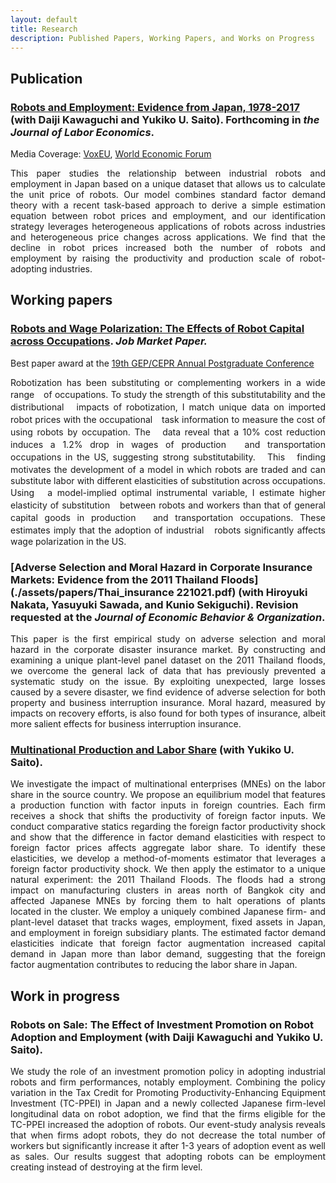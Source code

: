 ```yaml
---
layout: default
title: Research
description: Published Papers, Working Papers, and Works on Progress
---
```


## Publication

### [Robots and Employment: Evidence from Japan, 1978-2017](https://www.journals.uchicago.edu/doi/10.1086/723205) (with Daiji Kawaguchi and Yukiko U. Saito). Forthcoming in *the Journal of Labor Economics*.

Media Coverage: [VoxEU](https://voxeu.org/article/robots-and-employment-evidence-japan), [World Economic Forum](https://www.weforum.org/agenda/2021/02/robots-artificial-intelligence-japan/)

<p align="justify">This paper studies the relationship between industrial robots and employment in Japan based on a unique dataset that allows us to calculate the unit price of robots. Our model combines standard factor demand theory with a recent task-based approach to derive a simple estimation equation between robot prices and employment, and our identification strategy leverages heterogeneous applications of robots across industries and heterogeneous price changes across applications. We find that the decline in robot prices increased both the number of robots and employment by raising the productivity and production scale of robot-adopting industries.</p>



## Working papers

### [Robots and Wage Polarization: The Effects of Robot Capital across Occupations](./assets/papers/draft_JMP_adachi_latest.pdf). *Job Market Paper.*

Best paper award at the [19th GEP/CEPR Annual Postgraduate Conference](https://www.nottingham.ac.uk/gep/news-events/conferences/2020-21/postgrad-conference-2021.aspx)

<p align="justify">Robotization has been substituting or complementing workers in a wide range　of occupations. To study the strength of this substitutability and the distributional　impacts of robotization, I match unique data on imported robot prices with the occupational　task information to measure the cost of using robots by occupation. The　data reveal that a 10% cost reduction induces a 1.2% drop in wages of production　and transportation occupations in the US, suggesting strong substitutability.　This　finding motivates the development of a model in which robots are traded and can　substitute labor with different elasticities of substitution across occupations. Using　a model-implied optimal instrumental variable, I estimate higher elasticity of substitution　between robots and workers than that of general capital goods in production　and transportation occupations. These estimates imply that the adoption of industrial　robots significantly affects wage polarization in the US.</p>



### [Adverse Selection and Moral Hazard in Corporate Insurance Markets: Evidence from the 2011 Thailand Floods](./assets/papers/Thai_insurance 221021.pdf) (with Hiroyuki Nakata, Yasuyuki Sawada, and Kunio Sekiguchi). Revision requested at the *Journal of Economic Behavior & Organization*.

<p align="justify">This paper is the first empirical study on adverse selection and moral hazard in the corporate disaster insurance market. By constructing and examining a unique plant-level panel dataset on the 2011 Thailand floods, we overcome the general lack of data that has previously prevented a systematic study on the issue. By exploiting unexpected, large losses caused by a severe disaster, we find evidence of adverse selection for both property and business interruption insurance. Moral hazard, measured by impacts on recovery efforts, is also found for both types of insurance, albeit more salient effects for business interruption insurance.



### [Multinational Production and Labor Share](./assets/papers/multinational_thaiflood_latest.pdf) (with Yukiko U. Saito).

<p align="justify">We investigate the impact of multinational enterprises (MNEs) on the labor share in the source country. We propose an equilibrium model that features a production function with factor inputs in foreign
countries. Each firm receives a shock that shifts the productivity
of foreign factor inputs. We conduct comparative statics regarding
the foreign factor productivity shock and show that the difference
in factor demand elasticities with respect to foreign factor prices
affects aggregate labor share. To identify these elasticities, we
develop a method-of-moments estimator that leverages a foreign factor
productivity shock. We then apply the estimator to a unique natural
experiment: the 2011 Thailand Floods. The floods had a strong impact
on manufacturing clusters in areas north of Bangkok city and affected
Japanese MNEs by forcing them to halt operations of plants located
in the cluster. We employ a uniquely combined Japanese firm- and plant-level
dataset that tracks wages, employment, fixed assets in Japan, and
employment in foreign subsidiary plants. The estimated factor demand
elasticities indicate that foreign factor augmentation increased capital
demand in Japan more than labor demand, suggesting that the foreign factor augmentation contributes to reducing the labor share in Japan.</p>


## Work in progress

### Robots on Sale: The Effect of Investment Promotion on Robot Adoption and Employment (with Daiji Kawaguchi and Yukiko U. Saito).

<p align="justify">We study the role of an investment promotion policy in adopting industrial robots and firm performances, notably employment. Combining the policy variation in the Tax Credit for Promoting Productivity-Enhancing Equipment Investment (TC-PPEI) in Japan and a newly collected Japanese firm-level longitudinal data on robot adoption, we find that the firms eligible for the TC-PPEI increased the adoption of robots. Our event-study analysis reveals that when firms adopt robots, they do not decrease the total number of workers but significantly increase it after 1-3 years of adoption event as well as sales. Our results suggest that adopting robots can be employment creating instead of destroying at the firm level.</p>
